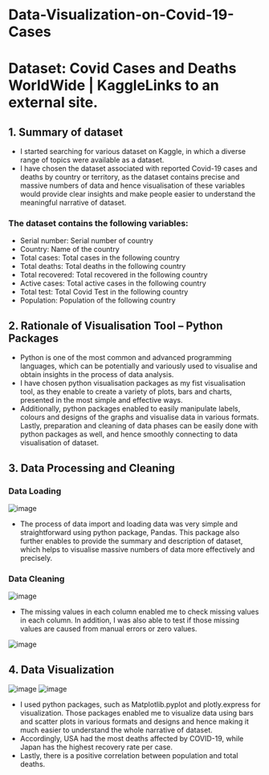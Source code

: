 # Data-Visualization-on-Covid-19-Cases

# Dataset: Covid Cases and Deaths WorldWide | KaggleLinks to an external site.

 

## 1. Summary of dataset

- I started searching for various dataset on Kaggle, in which a diverse range of topics were available as a dataset. 
- I have chosen the dataset associated with reported Covid-19 cases and deaths by country or territory, as the dataset contains precise and massive numbers of data and hence visualisation of these variables would provide clear insights and make people easier to understand the meaningful narrative of dataset.

### The dataset contains the following variables:
- Serial number: Serial number of country
- Country: Name of the country
- Total cases: Total cases in the following country
- Total deaths: Total deaths in the following country
- Total recovered: Total recovered in the following country
- Active cases: Total active cases in the following country
- Total test: Total Covid Test in the following country
- Population: Population of the following country

## 2. Rationale of Visualisation Tool – Python Packages
- Python is one of the most common and advanced programming languages, which can be potentially and variously used to visualise and obtain insights in the process of data analysis.
- I have chosen python visualisation packages as my fist visualisation tool, as they enable to create a variety of plots, bars and charts, presented in the most simple and effective ways. 
- Additionally, python packages enabled to easily manipulate labels, colours and designs of the graphs and visualise data in various formats. Lastly, preparation and cleaning of data phases can be easily done with python packages as well, and hence smoothly connecting to data visualisation of dataset.

## 3. Data Processing and Cleaning
### Data Loading 
![image](https://github.com/SimonLim03/Data-Visualization-on-Covid-19-Cases/assets/150989115/c5c94843-9039-4dfc-aa0d-87926db32718)
- The process of data import and loading data was very simple and straightforward using python package, Pandas. This package also further enables to provide the summary and description of dataset, which helps to visualise massive numbers of data more effectively and precisely.

### Data Cleaning
![image](https://github.com/SimonLim03/Data-Visualization-on-Covid-19-Cases/assets/150989115/b17a855f-860b-41ad-8ba2-e13d08fc5dcd)
- The missing values in each column enabled me to check missing values in each column. In addition, I was also able to test if those missing values are caused from manual errors or zero values.

![image](https://github.com/SimonLim03/Data-Visualization-on-Covid-19-Cases/assets/150989115/f61afb73-b8e4-4ad8-b493-52c7562d891f)

## 4. Data Visualization
![image](https://github.com/SimonLim03/Data-Visualization-on-Covid-19-Cases/assets/150989115/2a217c58-8f91-4356-831f-628c1c490c58)
![image](https://github.com/SimonLim03/Data-Visualization-on-Covid-19-Cases/assets/150989115/32ae046d-1147-47c8-9d47-9c506dca3fa2)
- I used python packages, such as Matplotlib.pyplot and plotly.express for visualization. Those packages enabled me to visualize data using bars and scatter plots in various formats and designs and hence making it much easier to understand the whole narrative of dataset.
- Accordingly, USA had the most deaths affected by COVID-19, while Japan has the highest recovery rate per case.
- Lastly, there is a positive correlation between population and total deaths.  
